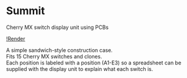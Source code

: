 # Summit
Cherry MX switch display unit using PCBs

[!Render]()

A simple sandwich-style construction case.  
Fits 15 Cherry MX switches and clones.  
Each position is labeled with a position (A1-E3) so a spreadsheet can be supplied with the display unit to explain what each switch is.
